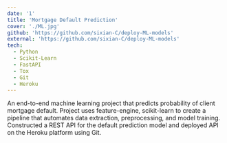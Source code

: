 ```yaml
---
date: '1'
title: 'Mortgage Default Prediction'
cover: './ML.jpg'
github: 'https://github.com/sixian-C/deploy-ML-models'
external: 'https://github.com/sixian-C/deploy-ML-models'
tech:
  - Python
  - Scikit-Learn
  - FastAPI
  - Tox
  - Git
  - Heroku
---
```


An end-to-end machine learning project that predicts probability of client mortgage default.
Project uses feature-engine, scikit-learn to create a pipeline that automates data extraction, preprocessing, and model training.
Constructed a REST API for the default prediction model and deployed API on the Heroku platform using Git.
